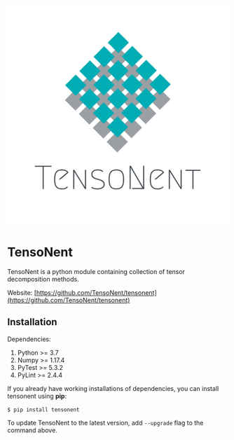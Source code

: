 ![](logo.png)

# TensoNent
TensoNent is a python module containing collection of tensor decomposition methods.

Website: [https://github.com/TensoNent/tensonent](https://github.com/TensoNent/tensonent)


## Installation

Dependencies:
1. Python >= 3.7
2. Numpy >= 1.17.4
3. PyTest >= 5.3.2
4. PyLint >= 2.4.4

If you already have working installations of dependencies, you can install tensonent using **pip**:
```text
$ pip install tensonent
```
To update TensoNent to the latest version, add ```--upgrade``` flag to the command above.
